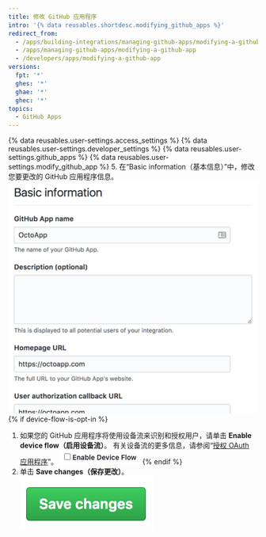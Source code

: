 ```yaml
---
title: 修改 GitHub 应用程序
intro: '{% data reusables.shortdesc.modifying_github_apps %}'
redirect_from:
  - /apps/building-integrations/managing-github-apps/modifying-a-github-app
  - /apps/managing-github-apps/modifying-a-github-app
  - /developers/apps/modifying-a-github-app
versions:
  fpt: '*'
  ghes: '*'
  ghae: '*'
  ghec: '*'
topics:
  - GitHub Apps
---
```


{% data reusables.user-settings.access_settings %}
{% data reusables.user-settings.developer_settings %}
{% data reusables.user-settings.github_apps %}
{% data reusables.user-settings.modify_github_app %}
5. 在“Basic information（基本信息）”中，修改您要更改的 GitHub 应用程序信息。 ![Basic information section for your GitHub App](/assets/images/github-apps/github_apps_basic_information.png){% if device-flow-is-opt-in %}
1. 如果您的 GitHub 应用程序将使用设备流来识别和授权用户，请单击 **Enable device flow（启用设备流）**。 有关设备流的更多信息，请参阅“[授权 OAuth 应用程序](/developers/apps/building-oauth-apps/authorizing-oauth-apps#device-flow)”。 ![Screenshot showing field for enabling device flow](/assets/images/oauth-apps/enable-device-flow.png){% endif %}
6. 单击 **Save changes（保存更改）**。 ![保存 GitHub 应用程序更改的按钮](/assets/images/github-apps/github_apps_save_changes.png)
